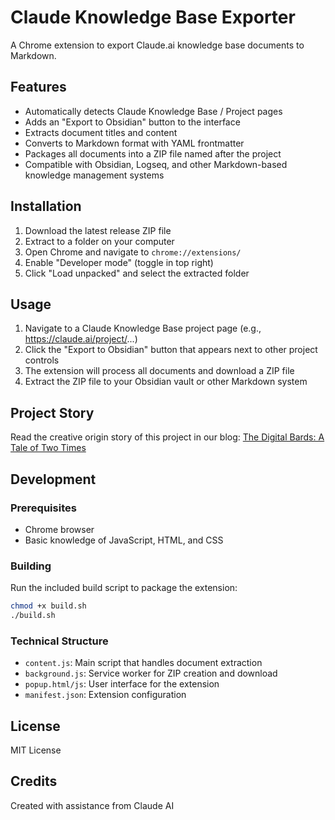 # Claude Knowledge Base Exporter

A Chrome extension to export Claude.ai knowledge base documents to Markdown.

## Features

- Automatically detects Claude Knowledge Base / Project pages
- Adds an "Export to Obsidian" button to the interface
- Extracts document titles and content
- Converts to Markdown format with YAML frontmatter
- Packages all documents into a ZIP file named after the project
- Compatible with Obsidian, Logseq, and other Markdown-based knowledge management systems

## Installation

1. Download the latest release ZIP file
2. Extract to a folder on your computer
3. Open Chrome and navigate to `chrome://extensions/`
4. Enable "Developer mode" (toggle in top right)
5. Click "Load unpacked" and select the extracted folder

## Usage

1. Navigate to a Claude Knowledge Base project page (e.g., https://claude.ai/project/...)
2. Click the "Export to Obsidian" button that appears next to other project controls
3. The extension will process all documents and download a ZIP file
4. Extract the ZIP file to your Obsidian vault or other Markdown system

## Project Story

Read the creative origin story of this project in our blog: [The Digital Bards: A Tale of Two Times](/blog/digital_bards.md)

## Development

### Prerequisites

- Chrome browser
- Basic knowledge of JavaScript, HTML, and CSS

### Building

Run the included build script to package the extension:

```bash
chmod +x build.sh
./build.sh
```

### Technical Structure

- `content.js`: Main script that handles document extraction
- `background.js`: Service worker for ZIP creation and download
- `popup.html/js`: User interface for the extension
- `manifest.json`: Extension configuration

## License

MIT License

## Credits

Created with assistance from Claude AI